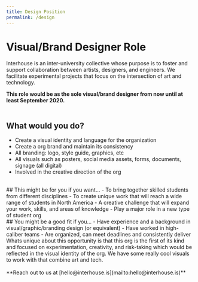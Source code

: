 ```yaml
---
title: Design Position
permalink: /design
---
```

# Visual/Brand Designer Role

Interhouse is an inter-university collective whose purpose is to foster and support collaboration between artists, designers, and engineers. We facilitate experimental projects that focus on the intersection of art and technology.

**This role would be as the sole visual/brand designer from now until at least September 2020.**
<br/><br/>
## What would you do?
- Create a visual identity and language for the organization
- Create a org brand and maintain its consistency
- All branding: logo, style guide, graphics, etc
- All visuals such as posters, social media assets, forms, documents, signage (all digital)
- Involved in the creative direction of the org

<br/>
## This might be for you if you want...
- To bring together skilled students from different disciplines
- To create unique work that will reach a wide range of students in North America
- A creative challenge that will expand your work, skills, and areas of knowledge
- Play a major role in a new type of student org

<br/>
## You might be a good fit if you...
- Have experience and a background in visual/graphic/branding design (or equivalent)
- Have worked in high-caliber teams
- Are organized, can meet deadlines and consistently deliver

<br/>
Whats unique about this opportunity is that this org is the first of its kind and focused on experimentation, creativity, and risk-taking which would be reflected in the visual identity of the org. We have some really cool visuals to work with that combine art and tech.
<br/><br/>
**Reach out to us at [hello@interhouse.is](mailto:hello@interhouse.is)**